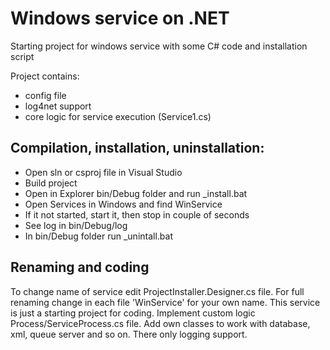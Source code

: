 # Windows service on .NET

Starting project for windows service with some C# code and installation script

Project contains:

- config file
- log4net support
- core logic for service execution (Service1.cs)

## Compilation, installation, uninstallation:

- Open sln or csproj file in Visual Studio
- Build project
- Open in Explorer bin/Debug folder and run _install.bat
- Open Services in Windows and find WinService
- If it not started, start it, then stop in couple of seconds
- See log in bin/Debug/log
- In bin/Debug folder run _unintall.bat

## Renaming and coding

To change name of service edit ProjectInstaller.Designer.cs file.
For full renaming change in each file 'WinService' for your own name.
This service is just a starting project for coding.
Implement custom logic Process/ServiceProcess.cs file.
Add own classes to work with database, xml, queue server and so on. There only logging support. 

